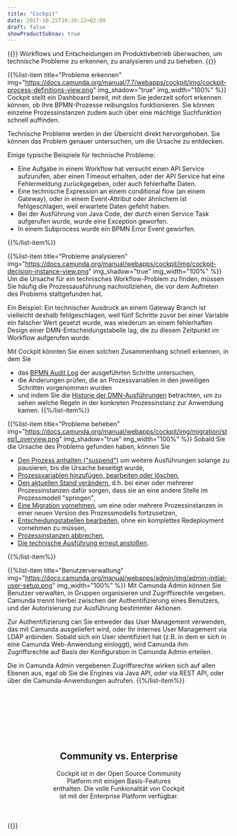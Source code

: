 ```yaml
---
title: "Cockpit"
date: 2017-10-25T10:39:22+02:00
draft: false
showProductSubnav: true
---
```

{{<highlight-visual title="Cockpit" svg="/products/cockpit.svg" svg_width="20%">}}
Workflows und Entscheidungen im Produktivbetrieb überwachen, um technische Probleme zu erkennen, zu analysieren und zu beheben.
{{</highlight-visual>}}

{{%list-item title="Probleme erkennen" img="https://docs.camunda.org/manual/7.7/webapps/cockpit/img/cockpit-process-definitions-view.png" img_shadow="true" img_width="100%" %}}
Cockpit stellt ein Dashboard bereit, mit dem Sie jederzeit sofort erkennen können, ob Ihre BPMN-Prozesse reibungslos funktionieren. Sie können einzelne Prozessinstanzen zudem auch über eine mächtige Suchfunktion schnell auffinden.

Technische Probleme werden in der Übersicht direkt hervorgehoben. Sie können das Problem genauer untersuchen, um die Ursache zu entdecken.

Einige typische Beispiele für technische Probleme:

* Eine Aufgabe in einem Workflow hat versucht einen API Service aufzurufen, aber einen Timeout erhalten, oder der API Service hat eine Fehlermeldung zurückgegeben, oder auch fehlerhafte Daten.
* Eine technische Expression an einem conditional flow (an einem Gateway), oder in einem Event-Attribut oder ähnlichem ist fehlgeschlagen, weil erwartete Daten gefehlt haben.
* Bei der Ausführung von Java Code, der durch einen Service Task aufgerufen wurde, wurde eine Exception geworfen.
* In einem Subprocess wurde ein BPMN Error Event geworfen.


{{%/list-item%}}

{{%list-item title="Probleme analysieren" img="https://docs.camunda.org/manual/webapps/cockpit/img/cockpit-decision-instance-view.png" img_shadow="true" img_width="100%"  %}}
Um die Ursache für ein technisches Workflow-Problem zu finden, müssen Sie häufig die Prozessausführung nachvollziehen, die vor dem Auftreten des Problems stattgefunden hat.

Ein Beispiel: Ein technischer Ausdruck an einem Gateway Branch ist vielleicht deshalb fehlgeschlagen, weil fünf Schritte zuvor bei einer Variable ein falscher Wert gesetzt wurde, was wiederum an einem fehlerhaften Design einer DMN-Entscheidungstabelle lag, die zu diesem Zeitpunkt im Workflow aufgerufen wurde.

Mit Cockpit könnten Sie einen solchen Zusammenhang schnell erkennen, in dem Sie

* das [BPMN Audit Log](https://docs.camunda.org/manual/webapps/cockpit/bpmn/process-history-views/#process-instance-history-view) der ausgeführten Schritte untersuchen,
* die Änderungen prüfen, die an Prozessvariablen in den jeweiligen Schritten vorgenommen wurden
* und indem Sie die [Historie der DMN-Ausführungen](https://docs.camunda.org/manual/webapps/cockpit/dmn/decision-instance-view/) betrachten, um zu sehen welche Regeln in der konkreten Prozessinstanz zur Anwendung kamen.
{{%/list-item%}}

{{%list-item title="Probleme beheben" img="https://docs.camunda.org/manual/webapps/cockpit/img/migration/step1_overview.png"  img_shadow="true" img_width="100%"  %}}
Sobald Sie die Ursache des Problems gefunden haben, können Sie

* [Den Prozess anhalten ("suspend")](https://docs.camunda.org/manual/webapps/cockpit/bpmn/suspension/) um weitere Ausführungen solange zu pausieren, bis die Ursache beseitigt wurde,
* [Prozessvariablen hinzufügen, bearbeiten oder löschen](https://docs.camunda.org/manual/webapps/cockpit/bpmn/process-instance-view/#add-variables),
* [Den aktuellen Stand verändern](https://docs.camunda.org/manual/webapps/cockpit/bpmn/process-instance-modification/), d.h. bei einer oder mehrerer Prozessinstanzen dafür sorgen, dass sie an eine andere Stelle im Prozessmodell "springen",
* [Eine Migration vornehmen](https://docs.camunda.org/manual/webapps/cockpit/bpmn/process-instance-migration/), um eine oder mehrere Prozessinstanzen in einer neuen Version des Prozessmodells fortzusetzen,
* [Entscheidungstabellen bearbeiten](https://docs.camunda.org/manual/webapps/cockpit/dmn/live-editing/), ohne ein komplettes Redeployment vornehmen zu müssen,
* [Prozessinstanzen abbrechen](https://docs.camunda.org/manual/webapps/cockpit/bpmn/process-instance-view/#cancel-a-process-instance),
* [Die technische Ausführung erneut anstoßen](https://docs.camunda.org/manual/webapps/cockpit/bpmn/failed-jobs/).

{{%/list-item%}}

{{%list-item title="Benutzerverwaltung" img="https://docs.camunda.org/manual/webapps/admin/img/admin-initial-user-setup.png" img_width="100%" %}}
Mit Camunda Admin können Sie Benutzer verwalten, in Gruppen organisieren und Zugriffsrechte vergeben. Camunda trennt hierbei zwischen der Authentifizierung eines Benutzers, und der Autorisierung zur Ausführung bestimmter Aktionen.

Zur Authentifizierung can Sie entweder das User Management verwenden, das mit Camunda ausgeliefert wird, oder Ihr internes User Management via LDAP anbinden. Sobald sich ein User identifiziert hat (z.B. in dem er sich in eine Camunda Web-Anwendung einloggt), wird Camunda ihm Zugriffsrechte auf Basis der Konfiguration in Camunda Admin erteilen.

Die in Camunda Admin vergebenen Zugriffsrechte wirken sich auf allen Ebenen aus, egal ob Sie die Engines via Java API, oder via REST API, oder über die Camunda-Anwendungen aufrufen.
{{%/list-item%}}


<center id="features" style="margin-bottom: 50px; margin-top:150px;">
<h2 class="light lead">Community vs. Enterprise</h2>
<p class="light lead" style="width:60%">Cockpit ist in der Open Source Community Platform mit einigen Basis-Features enthalten. Die volle Funkionalität von Cockpit ist mit der Enterprise Platform verfügbar.</p>
</center>
{{<cockpit>}}
